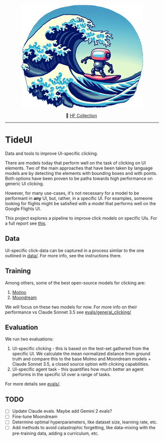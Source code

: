 <p align="center">
  <img src="./assets/tideui.png" width="400"/>
</p>

<p align="center">
        🤗 <a href="https://huggingface.co/collections/agentsea/waveui-6684c5ab7b72cda3a523674c"> HF Collection</a>&nbsp
<br>

---

# TideUI

Data and tools to improve UI-specific clicking.

There are models today that perform well on the task of clicking on UI elements. Two of the main approaches that have been taken by language models are by detecting the elements with bounding boxes and with points. Both options have been proven to be paths towards high performance on generic UI clicking.

However, for many use-cases, it's not necessary for a model to be performant in **any** UI, but, rather, in a specific UI. For examples, someone looking for flights might be satisfied with a model that performs well on the Google Flights UI.

This project explores a pipeline to improve click models on specific UIs. For a full report see [this](./REPORT.md).

## Data

UI-specific click-data can be captured in a process similar to the one outlined in [data/](./data/). For more info, see the instructions there.

## Training

Among others, some of the best open-source models for clicking are:

1. [Molmo](https://huggingface.co/allenai/Molmo-7B-D-0924) 
2. [Moondream](https://github.com/vikhyat/moondream)

We will focus on these two models for now. For more info on their performance vs Claude Sonnet 3.5 see [evals/general_clicking/](./evals/general_clicking/)

## Evaluation

We run two evaluations:

1. UI-specific clicking - this is based on the test-set gathered from the specific UI. We calculate the mean normalized distance from ground truth and compare this to the base Molmo and Moondream models + Claude Sonnet 3.5, a closed source option with clicking capabilities.
2. UI-specific agent task - this quantifies how much better an agent performs in the specific UI over a range of tasks. 

For more details see [evals/](./evals/).

## TODO

- [ ] Update Claude evals. Maybe add Gemini 2 evals?
- [ ] Fine-tune Moondream
- [ ] Determine optimal hyperparameters, like dataset size, learning rate, etc.
- [ ] Add methods to avoid catastrophic forgetting, like data-mixing with the pre-training data, adding a curriculum, etc.
